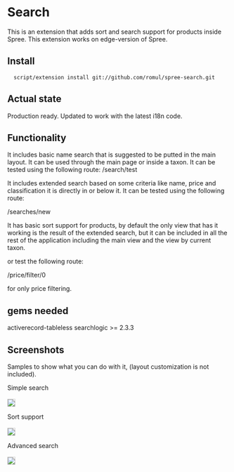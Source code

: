 # Search

This is an extension that adds sort and search support for products inside Spree.
This extension works on edge-version of Spree.

## Install
      script/extension install git://github.com/romul/spree-search.git

## Actual state
Production ready. Updated to work with the latest i18n code.

## Functionality
It includes basic name search that is suggested to be putted in the main layout. It can be used through the main page or inside a taxon.
It can be tested using the following route:
/search/test


It includes extended search based on some criteria like name, price and classification it is directly in or below it.
It can be tested using the following route:

/searches/new

It has basic sort support for products, by default the only view that has it working is the result of the extended search, but it can be included in all the rest of the application including the main view and the view by current taxon.

or test the following route:

/price/filter/0

for only price filtering.


## gems needed
activerecord-tableless
searchlogic >= 2.3.3

## Screenshots

Samples to show what you can do with it, (layout customization is not included).

Simple search
<br/><br/>
<img src="http://i498.photobucket.com/albums/rr350/edmundo_vn/spree-search_simple.png" style="border: 1px solid #CCC;" />

Sort support
<br/><br/>
<img src="http://i498.photobucket.com/albums/rr350/edmundo_vn/spree-search_sort.png" style="border: 1px solid #CCC;" />

Advanced search
<br/><br/>
<img src="http://i498.photobucket.com/albums/rr350/edmundo_vn/spree-search_advanced.png" style="border: 1px solid #CCC;" />

